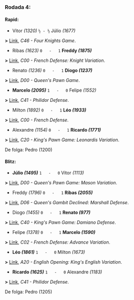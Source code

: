 ### Rodada 4:

#### Rapid:

* Vitor *(1320)* `½ - ½` Júlio *(1677)*

**>** [Link](https://www.lichess.org/cNEagLGV), *C46 - Four Knights Game*.
* Ribas *(1623)* `0   -   1` **Freddy *(1875)***

**>** [Link](https://www.lichess.org/cdRVlh4r), *C00 - French Defense: Knight Variation*.
* Renato *(1236)* `0   -   1` **Diogo *(1237)***

**>** [Link](https://www.lichess.org/7bYFbRah), *D00 - Queen's Pawn Game*.
* **Marcelo *(2095)*** `1   -   0`  Felipe *(1552)*

**>** [Link](https://www.lichess.org/dWGd6c2o), *C41 - Philidor Defense*.
* Milton *(1892)* `0   -   1` **Léo *(1933)***

**>** [Link](https://www.lichess.org/zjBo3xbv), *C00 - French Defense*.
* Alexandre *(1154)* `0   -   1` **Ricardo *(1771)***

**>** [Link](https://www.lichess.org/sZT5rfu1), *C20 - King's Pawn Game: Leonardis Variation*.

De folga: Pedro (1200)

#### Blitz:

* **Júlio *(1495)*** `1   -   0`  Vitor *(1113)*

**>** [Link](https://www.lichess.org/IwpZ88MV), *D00 - Queen's Pawn Game: Mason Variation*.
* Freddy *(1796)* `0   -   1` **Ribas *(2055)***

**>** [Link](https://www.lichess.org/HRkvmdFA), *D06 - Queen's Gambit Declined: Marshall Defense*.
* Diogo *(1455)* `0   -   1` **Renato *(977)***

**>** [Link](https://www.lichess.org/AJWXTn79), *C40 - King's Pawn Game: Damiano Defense*.
* Felipe *(1378)* `0   -   1` **Marcelo *(1590)***

**>** [Link](https://www.lichess.org/wULx6CqR), *C02 - French Defense: Advance Variation*.
* **Léo *(1861)*** `1   -   0`  Milton *(1673)*

**>** [Link](https://www.lichess.org/YLnhheQG), *A20 - English Opening: King's English Variation*.
* **Ricardo *(1625)*** `1   -   0`  Alexandre *(1183)*

**>** [Link](https://www.lichess.org/LqcS00rX), *C41 - Philidor Defense*.

De folga: Pedro (1205)


